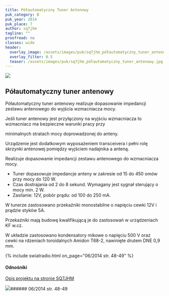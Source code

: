 ```yaml
---
title: Półautomatyczny Tuner Antenowy
puk_category: B
puk_year: 2014
puk_place: 7
author: sq7jhm
tagline: ""
proofread: no
classes: wide
header:
  overlay_image: /assets/images/puk/sq7jhm_półautomatyczny_tuner_antenowy.jpg
  overlay_filter: 0.5
  teaser: /assets/images/puk/sq7jhm_półautomatyczny_tuner_antenowy.jpg
---
```






 



![](assets/data/img/projects/2014-7-0.jpg) 



Półautomatyczny tuner antenowy
------------------------------





 Półautomatyczny tuner antenowy realizuje dopasowanie impedancji zestawu antenowego do wyjścia wzmacniacza mocy.

 Jeśli tuner antenowy jest przyłączony na wyjściu wzmacniacza to wzmacniacz ma bezpieczne warunki pracy przy

 minimalnych stratach mocy doprowadzonej do anteny.






 Urządzenie jest dodatkowym wyposażeniem transceivera i pełni rolę skrzynki antenowej pomiędzy wyjściem nadajnika a anteną.

 Realizuje dopasowanie impedancji zestawu antenowego do wzmacniacza mocy.

 

* Tuner dopasowuje impedancje anteny w zakresie od 15 do 450 omów przy mocy do 120 W.
* Czas dostrajania od 2 do 8 sekund. Wymagany jest sygnał sterujący o mocy min. 2 W.
* Zasilanie: 12V, pobór prądu: od 100 do 250 mA.









 W tunerze zastosowano przekaźniki monostabilne o napięciu cewki 12V i prądzie styków 5A.

 Przekaźniki mają budowę kwalifikującą je do zastosowań w urządzeniach KF w.cz.

 




 W układzie zastosowano kondensatory mikowe o napięciu 500 V oraz cewki na rdzeniach toroidalnych Amidon T68-2, nawinięte drutem DNE 0,9 mm.






{% include swiatradio.html on_page="06/2014 str. 48-49" %}


#### Odnośniki

[Opis projektu na stronie SQ7JHM](https://sq7jhm.pzk.pl/tunerant.html)

 



![](assets/img/logo/sr_logo_s.jpg)###### 06/2014 str. 48-49

 





 


